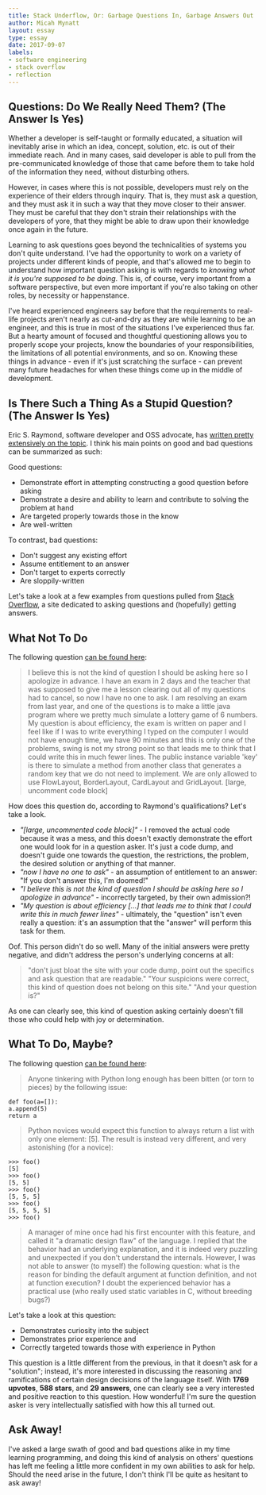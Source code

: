 ```yaml
---
title: Stack Underflow, Or: Garbage Questions In, Garbage Answers Out
author: Micah Mynatt
layout: essay
type: essay
date: 2017-09-07
labels:
- software engineering
- stack overflow
- reflection
---
```


## Questions: Do We Really Need Them? (The Answer Is Yes)

Whether a developer is self-taught or formally educated, a situation will inevitably arise in which an idea, concept, solution, etc. is out of their immediate reach. And in many cases, said developer is able to pull from the pre-communicated knowledge of those that came before them to take hold of the information they need, without disturbing others. 

However, in cases where this is not possible, developers must rely on the experience of their elders through inquiry. That is, they must ask a question, and they must ask it in such a way that they move closer to their answer. They must be careful that they don't strain their relationships with the developers of yore, that they might be able to draw upon their knowledge once again in the future.

Learning to ask questions goes beyond the technicalities of systems you don't quite understand. I've had the opportunity to work on a variety of projects under different kinds of people, and that's allowed me to begin to understand how important question asking is with regards to *knowing what it is you're supposed to be doing*. This is, of course, very important from a software perspective, but even  more important if you're also taking on other roles, by necessity or happenstance.

I've heard experienced engineers say before that the requirements to real-life projects aren't nearly as cut-and-dry as they are while learning to be an engineer, and this is true in most of the situations I've experienced thus far. But a hearty amount of focused and thoughtful questioning allows you to properly scope your projects, know the boundaries of your responsibilities, the limitations of all potential environments, and so on. Knowing these things in advance - even if it's just scratching the surface - can prevent many future headaches for when these things come up in the middle of development. 

## Is There Such a Thing As a Stupid Question? (The Answer Is Yes)

Eric S. Raymond, software developer and OSS advocate, has [written pretty extensively on the topic][article]. I think his main points on good and bad questions can be summarized as such:

Good questions:

- Demonstrate effort in attempting constructing a good question before asking
- Demonstrate a desire and ability to learn and contribute to solving the problem at hand
- Are targeted properly towards those in the know
- Are well-written

To contrast, bad questions:

- Don't suggest any existing effort
- Assume entitlement to an answer
- Don't target to experts correctly
- Are sloppily-written

Let's take a look at a few examples from questions pulled from [Stack Overflow][so], a site dedicated to asking questions and (hopefully) getting answers.

## What Not To Do

The following question [can be found here][badq]:

> I believe this is not the kind of question I should be asking here so I apologize in advance. I have an exam in 2 days and the teacher that was supposed to give me a lesson clearing out all of my questions had to cancel, so now I have no one to ask. I am resolving an exam from last year, and one of the questions is to make a little java program where we pretty much simulate a lottery game of 6 numbers. My question is about efficiency, the exam is written on paper and I feel like if I was to write everything I typed on the computer I would not have enough time, we have 90 minutes and this is only one of the problems, swing is not my strong point so that leads me to think that I could write this in much fewer lines. The public instance variable 'key' is there to simulate a method from another class that generates a random key that we do not need to implement. We are only allowed to use FlowLayout, BorderLayout, CardLayout and GridLayout. [large, uncomment code block]

How does this question do, according to Raymond's qualifications? Let's take a look.

- *"[large, uncommented code block]"* - I removed the actual code because it was a mess, and this doesn't exactly demonstrate the effort one would look for in a question asker. It's just a code dump, and doesn't guide one towards the question, the restrictions, the problem, the desired solution or anything of that manner.
- *"now I have no one to ask"* - an assumption of entitlement to an answer: "If you don't answer this, I'm doomed!"
- *"I believe this is not the kind of question I should be asking here so I apologize in advance"* - incorrectly targeted, by their own admission?!
- *"My question is about efficiency [...] that leads me to think that I could write this in much fewer lines"* - ultimately, the "question" isn't even really a question: it's an assumption that the "answer" will perform this task for them. 

Oof. This person didn't do so well. Many of the initial answers were pretty negative, and didn't address the person's underlying concerns at all:

> "don't just bloat the site with your code dump, point out the specifics and ask question that are readable."
> "Your suspicions were correct, this kind of question does not belong on this site."
> "And your question is?"

As one can clearly see, this kind of question asking certainly doesn't fill those who could help with joy or determination.

## What To Do, Maybe?

The following question [can be found here][goodq]: 

> Anyone tinkering with Python long enough has been bitten (or torn to pieces) by the following issue:
> 
```
def foo(a=[]):
a.append(5)
return a
```
> Python novices would expect this function to always return a list with only one element: [5]. The result is instead very different, and very astonishing (for a novice):
> 
```
>>> foo()
[5]
>>> foo()
[5, 5]
>>> foo()
[5, 5, 5]
>>> foo()
[5, 5, 5, 5]
>>> foo()
```
> A manager of mine once had his first encounter with this feature, and called it "a dramatic design flaw" of the language. I replied that the behavior had an underlying explanation, and it is indeed very puzzling and unexpected if you don't understand the internals. However, I was not able to answer (to myself) the following question: what is the reason for binding the default argument at function definition, and not at function execution? I doubt the experienced behavior has a practical use (who really used static variables in C, without breeding bugs?)

Let's take a look at this question:
- Demonstrates curiosity into the subject
- Demonstrates prior experience and 
- Correctly targeted towards those with experience in Python

This question is a little different from the previous, in that it doesn't ask for a "solution"; instead, it's more interested in discussing the reasoning and ramifications of certain design decisions of the language itself. With **1769 upvotes**, **588 stars**, and **29 answers**, one can clearly see a very interested and positive reaction to this question. How wonderful! I'm sure the question asker is very intellectually satisfied with how this all turned out.

## Ask Away!

I've asked a large swath of good and bad questions alike in my time learning programming, and doing this kind of analysis on others' questions has left me feeling a little more confident in my own abilities to ask for help. Should the need arise in the future, I don't think I'll be quite as hesitant to ask away!

[article]: http://www.catb.org/esr/faqs/smart-questions.html
[so]: https://stackoverflow.com/
 
[badq]: https://stackoverflow.com/questions/46108186/java-lottery-game-efficiency-swing
[goodq]: https://stackoverflow.com/questions/1132941/least-astonishment-and-the-mutable-default-argument
